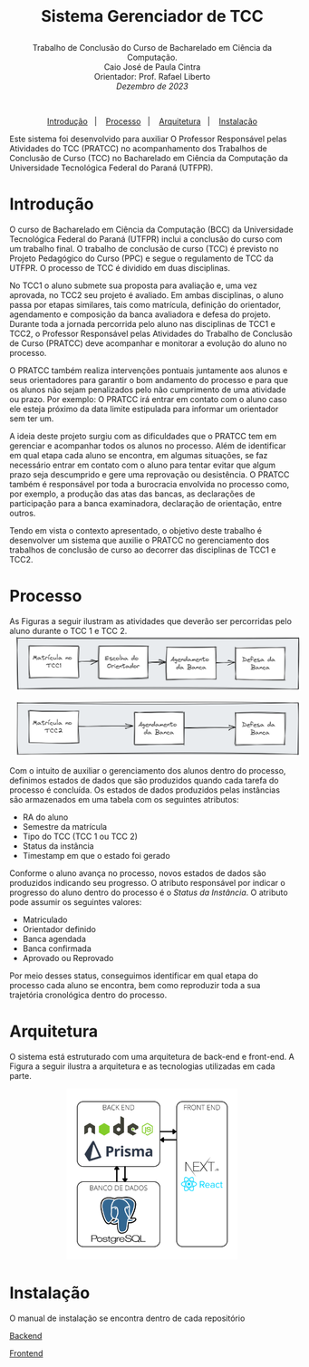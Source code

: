 <h1 align="center" style="margin: 30px 0;">
    <br>
    Sistema Gerenciador de TCC
</h1>
<p align="center">
    Trabalho de Conclusão do Curso de Bacharelado em Ciência da Computação.<br>
    Caio José de Paula Cintra<br>
    Orientador: Prof. Rafael Liberto<br>
    <i>Dezembro de 2023</i> 
</p>
<br>

<p align="center">
  <a href="#introdução">Introdução</a>&nbsp;&nbsp;&nbsp;|&nbsp;&nbsp;&nbsp;
  <a href="#processo">Processo</a>&nbsp;&nbsp;&nbsp;|&nbsp;&nbsp;&nbsp;
  <a href="#arquitetura">Arquitetura</a>&nbsp;&nbsp;&nbsp;|&nbsp;&nbsp;&nbsp;
  <a href="#instalação">Instalação</a>
</p>

Este sistema foi desenvolvido para auxiliar O Professor Responsável pelas Atividades do TCC (PRATCC) no acompanhamento dos Trabalhos de Conclusão de Curso (TCC) no Bacharelado em Ciência da Computação da Universidade Tecnológica Federal do Paraná (UTFPR).

# Introdução

O curso de Bacharelado em Ciência da Computação (BCC) da Universidade Tecnológica Federal do Paraná (UTFPR) inclui a conclusão do curso com um trabalho final. O trabalho de conclusão de curso (TCC) é previsto no Projeto Pedagógico do Curso (PPC) e segue o regulamento de TCC da UTFPR. O processo de TCC é dividido em duas disciplinas.

No TCC1 o aluno submete sua proposta para avaliação e, uma vez aprovada, no TCC2 seu projeto é avaliado. Em ambas disciplinas, o aluno passa por etapas similares, tais como matrícula, definição do orientador, agendamento e composição da banca avaliadora e defesa do projeto. Durante toda a jornada percorrida pelo aluno nas disciplinas de TCC1 e TCC2, o Professor Responsável pelas Atividades do Trabalho de Conclusão de Curso (PRATCC) deve acompanhar e monitorar a evolução do aluno no processo.

O PRATCC também realiza intervenções pontuais juntamente aos alunos e seus orientadores para garantir o bom andamento do processo e para que os alunos não sejam penalizados pelo não cumprimento de uma atividade ou prazo. Por exemplo: O PRATCC irá entrar em contato com o aluno caso ele esteja próximo da data limite estipulada para informar um orientador sem ter um.

A ideia deste projeto surgiu com as dificuldades que o PRATCC tem em gerenciar e acompanhar todos os alunos no processo. Além de identificar em qual etapa cada aluno se encontra, em algumas situações, se faz necessário entrar em contato com o aluno para tentar evitar que algum prazo seja descumprido e gere uma reprovação ou desistência. O PRATCC também é responsável por toda a burocracia envolvida no processo como, por exemplo, a produção das atas das bancas, as declarações de participação para a banca examinadora, declaração de orientação, entre outros.

Tendo em vista o contexto apresentado, o objetivo deste trabalho é desenvolver um sistema que auxilie o PRATCC no gerenciamento dos trabalhos de conclusão de curso ao decorrer das disciplinas de TCC1 e TCC2.

# Processo

As Figuras a seguir ilustram as atividades que deverão ser percorridas pelo aluno durante o TCC 1 e TCC 2.
<img  style="margin: 0 10px;" alt="bd-img" src="./Backend/assets/processo_tcc1.png" />

<img  style="margin: 0 10px;" alt="bd-img" src="./Backend/assets/processo_tcc2.png" />

Com o intuito de auxiliar o gerenciamento dos alunos dentro do processo, definimos estados de dados que são produzidos quando cada tarefa do processo é concluída. Os estados de dados produzidos pelas instâncias são armazenados em uma tabela com os seguintes atributos:

- RA do aluno
- Semestre da matrícula
- Tipo do TCC (TCC 1 ou TCC 2)
- Status da instância
- Timestamp em que o estado foi gerado

Conforme o aluno avança no processo, novos estados de dados são produzidos indicando seu progresso. O atributo responsável por indicar o progresso do aluno dentro do processo é o _Status da Instância_. O atributo pode assumir os seguintes valores:

- Matriculado
- Orientador definido
- Banca agendada
- Banca confirmada
- Aprovado ou Reprovado

Por meio desses status, conseguimos identificar em qual etapa do processo cada aluno se encontra, bem como reproduzir toda a sua trajetória cronológica dentro do processo.

# Arquitetura

O sistema está estruturado com uma arquitetura de back-end e front-end. A Figura a seguir ilustra a arquitetura e as tecnologias utilizadas em cada parte.

<p align="center">
    <img src="./Backend/assets/Arquitetura.png" width="60%" tittle="arquitetura">
</p>

# Instalação

O manual de instalação se encontra dentro de cada repositório

[Backend](Backend/README.md)

[Frontend](frontend/README.md)
